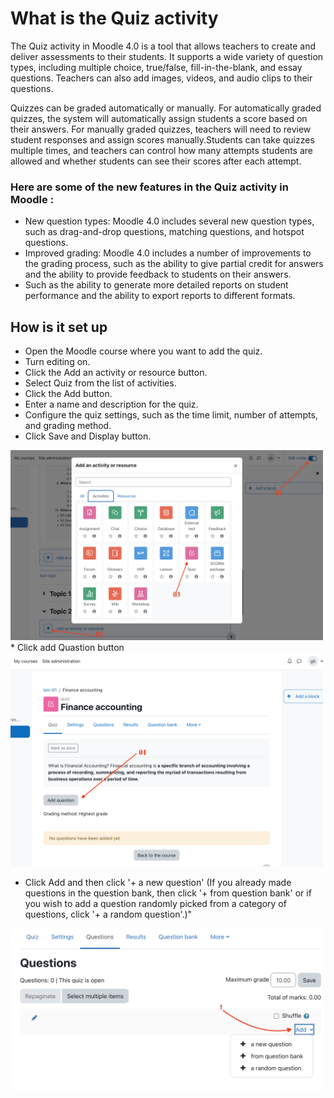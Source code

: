 <h1>What is the Quiz activity</h1>

The Quiz activity in Moodle 4.0 is a tool that allows teachers to create and deliver assessments to their students. It supports a wide variety of question types, including multiple choice, true/false, fill-in-the-blank, and essay questions. Teachers can also add images, videos, and audio clips to their questions.

Quizzes can be graded automatically or manually. For automatically graded quizzes, the system will automatically assign students a score based on their answers. For manually graded quizzes, teachers will need to review student responses and assign scores manually.Students can take quizzes multiple times, and teachers can control how many attempts students are allowed and whether students can see their scores after each attempt.

<h3>Here are some of the new features in the Quiz activity in Moodle :</h3>

* New question types: Moodle 4.0 includes several new question types, such as drag-and-drop questions, matching questions, and hotspot questions.
* Improved grading: Moodle 4.0 includes a number of improvements to the grading process, such as the ability to give partial credit for answers and the ability to provide feedback to students on their answers.
*  Such as the ability to generate more detailed reports on student performance and the ability to export reports to different formats.

<h2>How is it set up</h2>

* Open the Moodle course where you want to add the quiz.
* Turn editing on.
* Click the Add an activity or resource button.
* Select Quiz from the list of activities.
* Click the Add button.
* Enter a name and description for the quiz.
* Configure the quiz settings, such as the time limit, number of attempts, and grading method.
* Click Save and Display button.
 <img src="https://github.com/LEARN-LK/lms/blob/master/img/31-%20Quiz.png?raw=true" alt="image" style="max-width: 100%;width: 500px;">
* Click add Quastion button
<img src="https://github.com/LEARN-LK/lms/blob/master/img/32-add%20Quiz.png?raw=true" alt="image" style="max-width: 100%;width: 500px;">

* Click Add and then click '+ a new question' (If you already made questions in the question bank, then click '+ from question bank' or if you wish to add a question randomly picked from a category of questions, click '+ a random question'.)"
<img src="https://github.com/LEARN-LK/lms/blob/master/img/33-add%20new%20quastion.png?raw=true" alt="image" style="max-width: 100%;width: 500px;">





